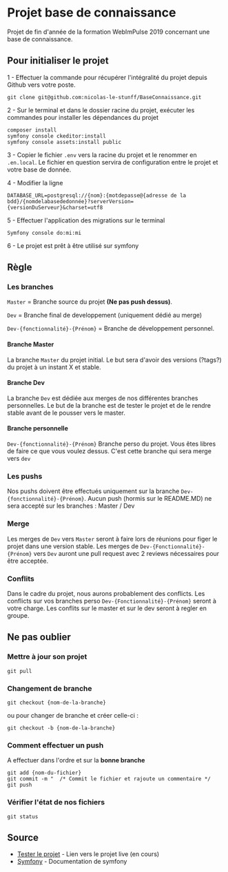 # Projet base de connaissance

Projet de fin d'année de la formation WebImPulse 2019 concernant une base de connaissance.


## Pour initialiser le projet

1 - Effectuer la commande  pour récupérer l'intégralité du projet depuis Github vers votre poste.
```
git clone git@github.com:nicolas-le-stunff/BaseConnaissance.git 
``` 

2 -  Sur le terminal et dans le dossier racine du projet, exécuter les commandes pour installer les dépendances du projet
```
composer install
symfony console ckeditor:install
symfony console assets:install public
```
 
3 -  Copier le fichier `.env` vers la racine du projet et le renommer en `.en.local`. Le fichier en question servira de configuration entre le projet et votre base de donnée.

4 -  Modifier la ligne 
```
DATABASE_URL=postgresql://{nom}:{motdepasse@{adresse de la bdd}/{nomdelabasededonnée}?serverVersion={versionDuServeur}&charset=utf8
``` 

5 - Effectuer l'application des migrations sur le terminal

``
Symfony console do:mi:mi
``
 
6 - Le projet est prêt à être utilisé sur symfony

## Règle 
### Les branches

`Master` = Branche source du projet  **(Ne pas push dessus)**.

`Dev` = Branche final de developpement (uniquement dédié au merge)

`Dev-{fonctionnalité}-{Prénom}` = Branche de développement personnel.


#### Branche Master
La branche `Master` du projet initial. Le but sera d'avoir des versions (?tags?) du projet à un instant X et stable.

#### Branche Dev
La branche `Dev` est dédiée aux merges de nos différentes branches personnelles. Le but de la branche est de tester le projet et de le rendre stable avant de le pousser vers le master.


#### Branche personnelle
`Dev-{fonctionnalité}-{Prénom}`
Branche perso du projet. Vous êtes libres de faire ce que vous voulez dessus. C'est cette branche qui sera merge vers `dev`

### Les pushs

Nos pushs doivent être effectués uniquement sur la branche `Dev-{fonctionnalité}-{Prénom}`.
Aucun push (hormis sur le README.MD) ne sera accepté sur les branches : Master / Dev


### Merge

Les merges de `Dev` vers `Master` seront à faire lors de réunions pour figer le projet dans une version stable.
Les merges de `Dev-{Fonctionnalité}-{Prénom}` vers `Dev` auront une pull request avec 2 reviews nécessaires pour être acceptée.

### Conflits 

Dans le cadre du projet, nous aurons probablement des conflicts. Les conflicts sur vos branches perso `Dev-{Fonctionnalité}-{Prénom}` seront à votre charge.
Les conflits sur le master et sur le dev seront à regler en groupe.



## Ne pas oublier 
### Mettre à jour son projet
```
git pull
```

### Changement de branche
```
git checkout {nom-de-la-branche}
```
ou pour changer de branche et créer celle-ci :
```
git checkout -b {nom-de-la-branche}
```

### Comment effectuer un push
A effectuer dans l'ordre et sur la **bonne branche**

```
git add {nom-du-fichier}
git commit -m "  /* Commit le fichier et rajoute un commentaire */ 
git push 
```
### Vérifier l'état de nos fichiers 
```
git status
```




## Source

* [Tester le projet](http://xxxx) - Lien vers le projet live (en cours)
* [Symfony](https://symfony.com/doc/current/index.html#gsc.tab=0) - Documentation  de symfony




